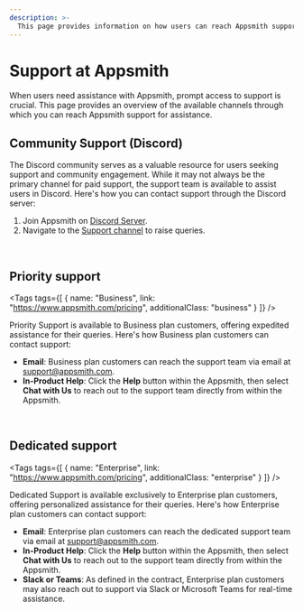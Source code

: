 ```yaml
---
description: >-
  This page provides information on how users can reach Appsmith support.
---
```


# Support at Appsmith

When users need assistance with Appsmith, prompt access to support is crucial. This page provides an overview of the available channels through which you can reach Appsmith support for assistance.

## Community Support (Discord)

The Discord community serves as a valuable resource for users seeking support and community engagement. While it may not always be the primary channel for paid support, the support team is available to assist users in Discord. Here's how you can contact support through the Discord server:

1. Join Appsmith on [Discord Server](https://discord.gg/b6CbJ9nr).
2. Navigate to the [Support channel](https://discord.com/channels/725602949748752515/1006426744129069096) to raise queries.

<br/>
<!-- vale off -->

<div className="tag-wrapper">

 ## Priority support

<Tags
tags={[
{ name: "Business", link: "https://www.appsmith.com/pricing", additionalClass: "business" }
]}
/>

</div>

<!-- vale on -->

Priority Support is available to Business plan customers, offering expedited assistance for their queries. Here's how Business plan customers can contact support:

- **Email**: Business plan customers can reach the support team via email at [support@appsmith.com](mailto:support@appsmith.com).
- **In-Product Help**: Click the **Help** button within the Appsmith, then select **Chat with Us** to reach out to the support team directly from within the Appsmith.

<br/>
<!-- vale off -->

<div className="tag-wrapper">

 ## Dedicated support

<Tags
tags={[
{ name: "Enterprise", link: "https://www.appsmith.com/pricing", additionalClass: "enterprise" }
]}
/>
</div>

<!-- vale on -->

Dedicated Support is available exclusively to Enterprise plan customers, offering personalized assistance for their queries. Here's how Enterprise plan customers can contact support:

- **Email**: Enterprise plan customers can reach the dedicated support team via email at [support@appsmith.com](mailto:support@appsmith.com).
- **In-Product Help**: Click the **Help** button within the Appsmith, then select **Chat with Us** to reach out to the support team directly from within the Appsmith.
- **Slack or Teams**: As defined in the contract, Enterprise plan customers may also reach out to support via Slack or Microsoft Teams for real-time assistance.
